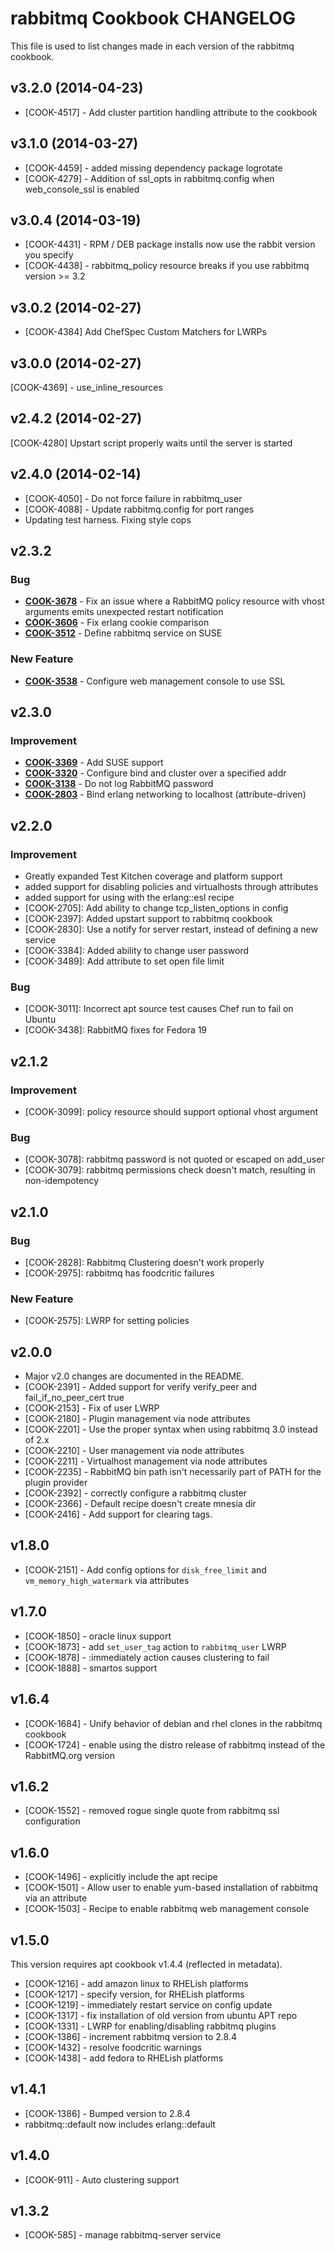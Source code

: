 rabbitmq Cookbook CHANGELOG
===========================
This file is used to list changes made in each version of the rabbitmq cookbook.


v3.2.0 (2014-04-23)
-------------------
- [COOK-4517] - Add cluster partition handling attribute to the cookbook


v3.1.0 (2014-03-27)
-------------------
- [COOK-4459] - added missing dependency package logrotate
- [COOK-4279] - Addition of ssl_opts in rabbitmq.config when web_console_ssl is enabled


v3.0.4 (2014-03-19)
-------------------
- [COOK-4431] - RPM / DEB package installs now use the rabbit version you specify
- [COOK-4438] - rabbitmq_policy resource breaks if you use rabbitmq version >= 3.2


v3.0.2 (2014-02-27)
-------------------
- [COOK-4384] Add ChefSpec Custom Matchers for LWRPs


v3.0.0 (2014-02-27)
-------------------
[COOK-4369] - use_inline_resources


v2.4.2 (2014-02-27)
-------------------
[COOK-4280] Upstart script properly waits until the server is started


v2.4.0 (2014-02-14)
-------------------
- [COOK-4050] - Do not force failure in rabbitmq_user
- [COOK-4088] - Update rabbitmq.config for port ranges
- Updating test harness. Fixing style cops


v2.3.2
------
### Bug
- **[COOK-3678](https://tickets.opscode.com/browse/COOK-3678)** - Fix an issue where a RabbitMQ policy resource with vhost arguments emits unexpected restart notification
- **[COOK-3606](https://tickets.opscode.com/browse/COOK-3606)** - Fix erlang cookie comparison
- **[COOK-3512](https://tickets.opscode.com/browse/COOK-3512)** - Define rabbitmq service on SUSE

### New Feature
- **[COOK-3538](https://tickets.opscode.com/browse/COOK-3538)** - Configure web management console to use SSL


v2.3.0
------
### Improvement
- **[COOK-3369](https://tickets.opscode.com/browse/COOK-3369)** - Add SUSE support
- **[COOK-3320](https://tickets.opscode.com/browse/COOK-3320)** - Configure bind and cluster over a specified addr
- **[COOK-3138](https://tickets.opscode.com/browse/COOK-3138)** - Do not log RabbitMQ password
- **[COOK-2803](https://tickets.opscode.com/browse/COOK-2803)** - Bind erlang networking to localhost (attribute-driven)

v2.2.0
------
### Improvement
- Greatly expanded Test Kitchen coverage and platform support
- added support for disabling policies and virtualhosts through attributes
- added support for using with the erlang::esl recipe
- [COOK-2705]: Add ability to change tcp_listen_options in config
- [COOK-2397]: Added upstart support to rabbitmq cookbook
- [COOK-2830]: Use a notify for server restart, instead of defining a new service
- [COOK-3384]: Added ability to change user password
- [COOK-3489]: Add attribute to set open file limit

### Bug
- [COOK-3011]: Incorrect apt source test causes Chef run to fail on Ubuntu
- [COOK-3438]: RabbitMQ fixes for Fedora 19

v2.1.2
------
### Improvement
- [COOK-3099]: policy resource should support optional vhost argument

### Bug

- [COOK-3078]: rabbitmq password is not quoted or escaped on add_user
- [COOK-3079]: rabbitmq permissions check doesn't match, resulting in non-idempotency

v2.1.0
------
### Bug
- [COOK-2828]: Rabbitmq Clustering doesn't work properly
- [COOK-2975]: rabbitmq has foodcritic failures

### New Feature
- [COOK-2575]: LWRP for setting policies

v2.0.0
------
- Major v2.0 changes are documented in the README.
- [COOK-2391] - Added support for verify verify_peer and fail_if_no_peer_cert true
- [COOK-2153] - Fix of user LWRP
- [COOK-2180] - Plugin management via node attributes
- [COOK-2201] - Use the proper syntax when using rabbitmq 3.0 instead of 2.x
- [COOK-2210] - User management via node attributes
- [COOK-2211] - Virtualhost management via node attributes
- [COOK-2235] - RabbitMQ bin path isn't necessarily part of PATH for the plugin provider
- [COOK-2392] - correctly configure a rabbitmq cluster
- [COOK-2366] - Default recipe doesn't create mnesia dir
- [COOK-2416] - Add support for clearing tags.

v1.8.0
------
- [COOK-2151] - Add config options for `disk_free_limit` and `vm_memory_high_watermark` via attributes

v1.7.0
------
- [COOK-1850] - oracle linux support
- [COOK-1873] - add `set_user_tag` action to `rabbitmq_user` LWRP
- [COOK-1878] - :immediately action causes clustering to fail
- [COOK-1888] - smartos support

v1.6.4
------
- [COOK-1684] - Unify behavior of debian and rhel clones in the rabbitmq cookbook
- [COOK-1724] - enable using the distro release of rabbitmq instead of the RabbitMQ.org version

v1.6.2
------
- [COOK-1552] - removed rogue single quote from rabbitmq ssl configuration

v1.6.0
------
- [COOK-1496] - explicitly include the apt recipe
- [COOK-1501] - Allow user to enable yum-based installation of rabbitmq via an attribute
- [COOK-1503] - Recipe to enable rabbitmq web management console

v1.5.0
------
This version requires apt cookbook v1.4.4 (reflected in metadata).

- [COOK-1216] - add amazon linux to RHELish platforms
- [COOK-1217] - specify version, for RHELish platforms
- [COOK-1219] - immediately restart service on config update
- [COOK-1317] - fix installation of old version from ubuntu APT repo
- [COOK-1331] - LWRP for enabling/disabling rabbitmq plugins
- [COOK-1386] - increment rabbitmq version to 2.8.4
- [COOK-1432] - resolve foodcritic warnings
- [COOK-1438] - add fedora to RHELish platforms

v1.4.1
------
- [COOK-1386] - Bumped version to 2.8.4
- rabbitmq::default now includes erlang::default

v1.4.0
------
- [COOK-911] - Auto clustering support

v1.3.2
------
- [COOK-585] - manage rabbitmq-server service

